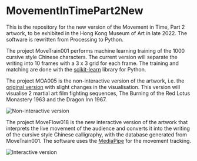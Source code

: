 # MovementInTimePart2New
This is the repository for the new version of the Movement in Time, Part 2 artwork, to be exhibited in the Hong Kong Museum of Art in late 2022. The software is rewritten from Processing to Python.

The project MoveTrain001 performs machine learning training of the 1000 cursive style Chinese characters. The current version will separate the writing into 10 frames with a 3 x 3 grid for each frame. The training and matching are done with the [scikit-learn](https://scikit-learn.org/stable/) library for Python.

The project MOA005 is the non-interactive version of the artwork, i.e. the [original version](http://www.magicandlove.com/blog/2021/03/27/movement-in-time-part-2-2016/) with slight changes in the visualisation. This version will visualise 2 martial art film fighting sequences, The Burning of the Red Lotus Monastery 1963 and the Dragon Inn 1967.


![Non-interactive version](https://img.youtube.com/vi/iMfCi-dp9dk/mqdefault.jpg)

The project MoveFlow018 is the new interactive version of the artwork that interprets the live movement of the audience and converts it into the writing of the cursive style Chinese calligraphy, with the database generated from MoveTrain001. The software uses the [MediaPipe](https://google.github.io/mediapipe/solutions/pose.html) for the movement tracking.


![Interactive version](https://img.youtube.com/vi/00jUlfcGC1E/mqdefault.jpg)
